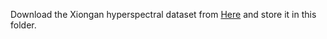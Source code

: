 Download the Xiongan hyperspectral dataset from [Here](https://aistudio.baidu.com/datasetdetail/262154) and store it in this folder.
